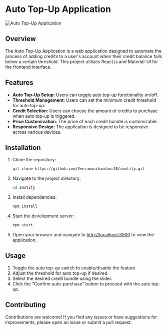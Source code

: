 # Auto Top-Up Application
![Auto Top-Up Application](https://github.com/Veeramanikandanr48/smotify/assets/119089869/ec53684d-d38c-41fa-841e-fd0b295d944c)

## Overview

The Auto Top-Up Application is a web application designed to automate the process of adding credits to a user's account when their credit balance falls below a certain threshold. This project utilizes React.js and Material-UI for the frontend interface.


## Features

- **Auto Top-Up Setup**: Users can toggle auto top-up functionality on/off.
- **Threshold Management**: Users can set the minimum credit threshold for auto top-up.
- **Credit Selection**: Users can choose the amount of credits to purchase when auto top-up is triggered.
- **Price Customization**: The price of each credit bundle is customizable.
- **Responsive Design**: The application is designed to be responsive across various devices.

## Installation

1. Clone the repository:

   ```bash
   git clone https://github.com/Veeramanikandanr48/smotify.git
   ```

2. Navigate to the project directory:

   ```bash
   cd smotify
   ```

3. Install dependencies:

   ```bash
   npm install
   ```

4. Start the development server:

   ```bash
   npm start
   ```

5. Open your browser and navigate to [http://localhost:3000](http://localhost:3000) to view the application.

## Usage

1. Toggle the auto top-up switch to enable/disable the feature.
2. Adjust the threshold for auto top-up if desired.
3. Select the desired credit bundle using the slider.
4. Click the "Confirm auto-purchase" button to proceed with the auto top-up.

## Contributing

Contributions are welcome! If you find any issues or have suggestions for improvements, please open an issue or submit a pull request.
